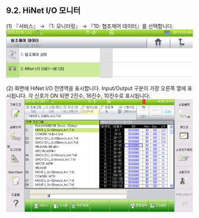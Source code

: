 ﻿## 9.2. HiNet I/O 모니터



(1)	『서비스』 → 『1: 모니터링』 → 『10: 협조제어 데이터』를 선택합니다.  
 ![](../_assets/9-5.png)


(2)	화면에 HiNet I/O 전영역을 표시합니다. Input/Output 구분이 가장 오른쪽 열에 표시됩니다. 각 신호가 ON 되면 2진수, 16진수, 10진수로 표시됩니다.  
![](../_assets/9-6.png)